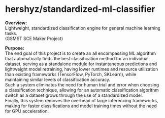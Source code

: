 <h1>hershyz/standardized-ml-classifier</h1>

<p>
  <strong>Overview:</strong><br>
  Lightweight, standardized classification engine for general machine learning tasks.<br>
  (GSMST SCE Maker Project)
</p>

<p>
  <strong>Purpose:</strong><br>
  The end goal of this project is to create an all encompassing ML algorithm that automatically finds the best classification method for an individual dataset, serving as a standalone module for instantaneous predictions and lightweight model retraining, having lower runtimes and resource utilization than existing frameworks (TensorFlow, PyTorch, SKLearn), while maintaining similar levels of classification accuracy.<br>
  Such a system eliminates the need for human trial and error when choosing a classification technique, allowing for an automatic classification algorithm switch as a dataset grows through the use of a standardized model.<br>
  Finally, this system removes the overhead of large inferencing frameworks, making for faster classifications and model training times without the need for GPU acceleration.
</p>
